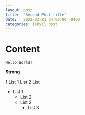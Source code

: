 ```yaml
---
layout: post
title:  "Second Post title"
date:   2022-03-21 24:00:00 -0400
categories: jekyll post
---
```


# Content

```
Hello World!
```

**Strong**

1 List
    1 List
    2 List

* List 1
  * List 2
  * List 2
    * List 3